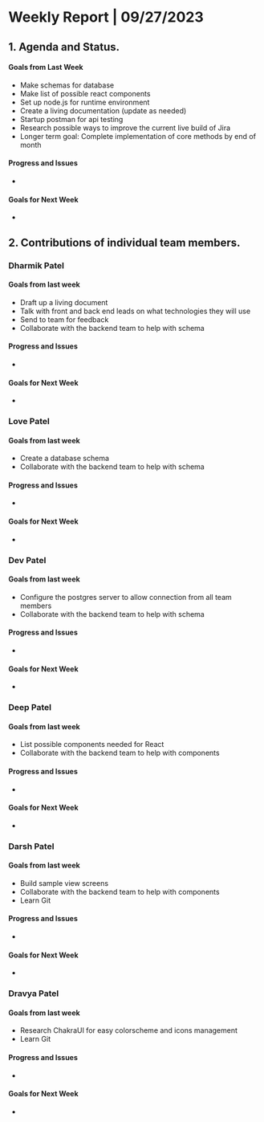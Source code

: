 # Weekly Report | 09/27/2023

## **1. Agenda and Status.**

#### Goals from Last Week
- Make schemas for database
- Make list of possible react components
- Set up node.js for runtime environment
- Create a living documentation (update as needed)
- Startup postman for api testing
- Research possible ways to improve the current live build of Jira
- Longer term goal: Complete implementation of core methods by end of month

#### Progress and Issues
- 

#### Goals for Next Week
- 

## **2. Contributions of individual team members.**

### Dharmik Patel

#### Goals from last week
- Draft up a living document
- Talk with front and back end leads on what technologies they will use
- Send to team for feedback
- Collaborate with the backend team to help with schema

#### Progress and Issues
- 

#### Goals for Next Week
- 

### Love Patel

#### Goals from last week
- Create a database schema
- Collaborate with the backend team to help with schema

#### Progress and Issues
- 

#### Goals for Next Week
- 

### Dev Patel

#### Goals from last week
- Configure the postgres server to allow connection from all team members
- Collaborate with the backend team to help with schema

#### Progress and Issues
- 

#### Goals for Next Week
- 

### Deep Patel

#### Goals from last week
- List possible components needed for React
- Collaborate with the backend team to help with components

#### Progress and Issues
- 

#### Goals for Next Week
- 

### Darsh Patel

#### Goals from last week
- Build sample view screens
- Collaborate with the backend team to help with components
- Learn Git

#### Progress and Issues
- 

#### Goals for Next Week
- 

### Dravya Patel

#### Goals from last week
- Research ChakraUI for easy colorscheme and icons management
- Learn Git

#### Progress and Issues
- 

#### Goals for Next Week
- 